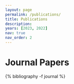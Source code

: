 ```yaml
---
layout: page
permalink: /publications/
title: Publications
description:
years: [2023, 2022]
nav: true
nav_order: 2
---
```

<!-- _pages/publications.md -->
<div class="publications">

<h1 class="year" id="journal">Journal Papers</h1>
{% bibliography -f journal %}

</div>
